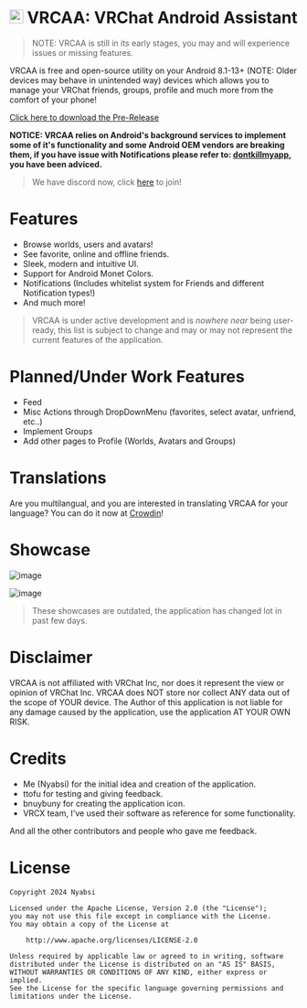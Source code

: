 # <img src="https://github.com/Nyabsi/vrcaa/assets/43046474/a90fb8bf-6017-410c-9def-93a8a43682cb" height="24" width="24"> VRCAA: VRChat Android Assistant

> NOTE: VRCAA is still in its early stages, you may and will experience issues or missing features.

<div align="center">
    
</div>

VRCAA is free and open-source utility on your Android 8.1-13+ (NOTE: Older devices may behave in unintended way) devices which allows you to manage your VRChat friends, groups, profile and much more from the comfort of your phone!

[Click here to download the Pre-Release](https://github.com/Nyabsi/vrcaa/releases/download/latest/app-debug.apk)

**NOTICE: VRCAA relies on Android's background services to implement some of it's functionality and some Android OEM vendors are breaking them, if you have issue with Notifications please refer to: [dontkillmyapp](https://dontkillmyapp.com/), you have been adviced.**

> We have discord now, click [here](https://discord.gg/tJf7aD8uDr) to join!

# Features

- Browse worlds, users and avatars!
- See favorite, online and offline friends.
- Sleek, modern and intuitive UI.
- Support for Android Monet Colors.
- Notifications (Includes whitelist system for Friends and different Notification types!)
- And much more!

> VRCAA is under active development and is *nowhere near* being user-ready, this list is subject to change and may or may not represent the current features of the application.

# Planned/Under Work Features

- Feed
- Misc Actions through DropDownMenu (favorites, select avatar, unfriend, etc..)
- Implement Groups
- Add other pages to Profile (Worlds, Avatars and Groups)

# Translations

Are you multilangual, and you are interested in translating VRCAA for your language? You can do it now at [Crowdin](https://crowdin.com/project/vrcaa)!

# Showcase

![image](https://github.com/Nyabsi/vrcaa/assets/43046474/772633dd-e6bc-440c-8638-abca5665b405)

![image](https://github.com/Nyabsi/vrcaa/assets/43046474/fb34fce5-6d2d-4ea3-aa52-c16fa4a6af40)

> These showcases are outdated, the application has changed lot in past few days.
  
# Disclaimer

VRCAA is not affiliated with VRChat Inc, nor does it represent the view or opinion of VRChat Inc. VRCAA does NOT store nor collect ANY data out of the scope of YOUR device. The Author of this application is not liable for any damage caused by the application, use the application AT YOUR OWN RISK.

# Credits

- Me (Nyabsi) for the initial idea and creation of the application.
- ttofu for testing and giving feedback.
- bnuybuny for creating the application icon.
- VRCX team, I've used their software as reference for some functionality.

And all the other contributors and people who gave me feedback.

# License

```
Copyright 2024 Nyabsi

Licensed under the Apache License, Version 2.0 (the "License");
you may not use this file except in compliance with the License.
You may obtain a copy of the License at

    http://www.apache.org/licenses/LICENSE-2.0

Unless required by applicable law or agreed to in writing, software
distributed under the License is distributed on an "AS IS" BASIS,
WITHOUT WARRANTIES OR CONDITIONS OF ANY KIND, either express or implied.
See the License for the specific language governing permissions and
limitations under the License.
```
